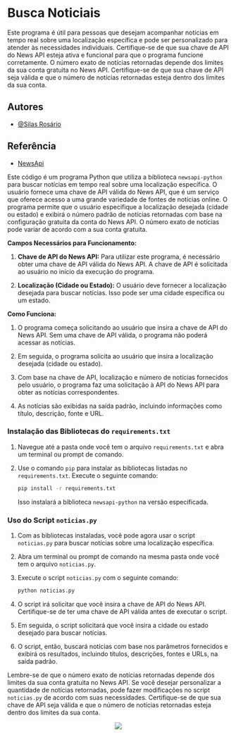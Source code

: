 # Busca Noticiais
Este programa é útil para pessoas que desejam acompanhar notícias em tempo real sobre uma localização específica e pode ser personalizado para atender às necessidades individuais. Certifique-se de que sua chave de API do News API esteja ativa e funcional para que o programa funcione corretamente.
O número exato de notícias retornadas depende dos limites da sua conta gratuita no News API. Certifique-se de que sua chave de API seja válida e que o número de notícias retornadas esteja dentro dos limites da sua conta.

## Autores

- [@Silas Rosário](https://www.github.com/Silas000)

## Referência
 - [NewsApi](https://newsapi.org/docs)

Este código é um programa Python que utiliza a biblioteca `newsapi-python` para buscar notícias em tempo real sobre uma localização específica. O usuário fornece uma chave de API válida do News API, que é um serviço que oferece acesso a uma grande variedade de fontes de notícias online. O programa permite que o usuário especifique a localização desejada (cidade ou estado) e exibirá o número padrão de notícias retornadas com base na configuração gratuita da conta do News API. O número exato de notícias pode variar de acordo com a sua conta gratuita.

**Campos Necessários para Funcionamento:**

1. **Chave de API do News API:** Para utilizar este programa, é necessário obter uma chave de API válida do News API. A chave de API é solicitada ao usuário no início da execução do programa.

2. **Localização (Cidade ou Estado):** O usuário deve fornecer a localização desejada para buscar notícias. Isso pode ser uma cidade específica ou um estado.


**Como Funciona:**

1. O programa começa solicitando ao usuário que insira a chave de API do News API. Sem uma chave de API válida, o programa não poderá acessar as notícias.

2. Em seguida, o programa solicita ao usuário que insira a localização desejada (cidade ou estado).

3. Com base na chave de API, localização e número de notícias fornecidos pelo usuário, o programa faz uma solicitação à API do News API para obter as notícias correspondentes.

4. As notícias são exibidas na saída padrão, incluindo informações como título, descrição, fonte e URL.



### Instalação das Bibliotecas do `requirements.txt`

1. Navegue até a pasta onde você tem o arquivo `requirements.txt` e abra um terminal ou prompt de comando.

2. Use o comando `pip` para instalar as bibliotecas listadas no `requirements.txt`. Execute o seguinte comando:

   ```bash
   pip install -r requirements.txt
   ```

   Isso instalará a biblioteca `newsapi-python` na versão especificada.

### Uso do Script `noticias.py`

1. Com as bibliotecas instaladas, você pode agora usar o script `noticias.py` para buscar notícias sobre uma localização específica.

2. Abra um terminal ou prompt de comando na mesma pasta onde você tem o arquivo `noticias.py`.

3. Execute o script `noticias.py` com o seguinte comando:

   ```bash
   python noticias.py
   ```

4. O script irá solicitar que você insira a chave de API do News API. Certifique-se de ter uma chave de API válida antes de executar o script.

5. Em seguida, o script solicitará que você insira a cidade ou estado desejado para buscar notícias.

6. O script, então, buscará notícias com base nos parâmetros fornecidos e exibirá os resultados, incluindo títulos, descrições, fontes e URLs, na saída padrão.

Lembre-se de que o número exato de notícias retornadas depende dos limites da sua conta gratuita no News API. Se você desejar personalizar a quantidade de notícias retornadas, pode fazer modificações no script `noticias.py` de acordo com suas necessidades. Certifique-se de que sua chave de API seja válida e que o número de notícias retornadas esteja dentro dos limites da sua conta.

<center><img src="relative/path/in/repository/to/image.svg"/></center>